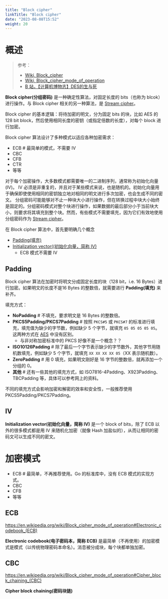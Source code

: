 ```yaml
---
title: "Block cipher"
linkTitle: "Block cipher"
date: "2023-08-08T15:52"
weight: 20
---
```


# 概述

> 参考：
>
> - [Wiki, Block_cipher](https://en.wikipedia.org/wiki/Block_cipher)
> - [Wiki, Block_cipher_mode_of_operation](https://en.wikipedia.org/wiki/Block_cipher_mode_of_operation)
> - [B 站，【计算机博物志】DES的生与死](https://www.bilibili.com/video/BV1qW4y1L7tN)

**Block cipher(分组密码)** 是一种确定性算法，对固定长度的 bits（也称为 blcok）进行操作。与 Block cipher 相关的另一种算法，是 [Stream cipher](/docs/7.信息安全/Cryptography/Cipher/Stream%20cipher.md)。

Block cipher 的基本逻辑：将待加密的明文，分为固定 bits 的块，比如 AES 的 128 bit block，然后使用相同长度的密钥（或指定倍数的长度），对每个 block 进行加密。

Block cipher 算法设计了多种模式以适应各种加密需求：

- ECB # 最简单的模式，不需要 IV
- CBC
- CFB
- CTR
- 等等

对于每个加密操作，大多数模式都需要唯一的二进制序列，通常称为初始化向量 (IV)。 IV 必须是非重复的，并且对于某些模式来说，也是随机的。初始化向量用于确保即使使用相同的密钥独立地对相同的明文进行多次加密，也会生成不同的密文。 分组密码可能能够对不止一种块大小进行操作，但在转换过程中块大小始终是固定的。分组密码模式对整个块进行操作，如果数据的最后部分小于当前块大小，则要求将其填充到整个块。然而，有些模式不需要填充，因为它们有效地使用分组密码作为 [Stream cipher](/docs/7.信息安全/Cryptography/Cipher/Stream%20cipher.md)。

在 Block cipher 算法中，首先要明确几个概念

- [Padding(填充)](#padding)
- [Initialization vector((初始化向量，简称 IV)](#iv)
  - ECB 模式不需要 IV

## Padding

Block cipher 算法在加密时将明文分成固定长度的块（128 bit，i.e. 16 Bytes）进行加密。如果明文的长度不是16 Bytes 的整数倍，就需要进行 **Padding(填充)** 来补齐。

填充方式：

- **NoPadding** # 不填充，要求明文是 16 Bytes 的整数倍。
- **PKCS5Padding/PKCS7Padding** # 按照 `PKCS#5` 或 `PKCS#7` 的标准进行填充，填充值为缺少的字节数，例如缺少 5 个字节，就填充 `05 05 05 05 05`。这两种方式在 [AES](/docs/7.信息安全/Cryptography/对称密钥加密/AES.md) 中没有区别。
  - 与非对称加密标准中的 PKCS 好像不是一个概念？？
- **ISO10126Padding** # 除了最后一个字节表示缺少的字节数外，其他字节用随机数填充，例如缺少 5 个字节，就填充 `XX XX XX XX 05`（XX 表示随机数）。
- **ZeroPadding** # 用 0 填充，如果明文刚好是 16 字节的整数倍，就再添加一个分组的 0。
- **其他** # 还有一些其他的填充方式，如 ISO7816-4Padding、X923Padding、TBCPadding 等，具体可以参考网上的资料。

不同的填充方式会影响加密和解密的效率和安全性，一般推荐使用 PKCS5Padding/PKCS7Padding。

## IV

**Initialization vector(初始化向量，简称 IV)** 是一个 block of bits，除了 ECB 以外的很多模式都是用 IV 来随机化加密（就像 Hash 加盐似的），从而让相同的密码文可以生成不同的密文。

# 加密模式

- ECB # 最简单，不再推荐使用。Go 的标准库中，没有 ECB 模式的实现方式。
- CBC
- CFB
- 等等

## ECB

https://en.wikipedia.org/wiki/Block_cipher_mode_of_operation#Electronic_codebook_(ECB)

**Electronic codebook(电子密码本，简称 ECB)** 是最简单（不再使用）的加密模式是模式（以传统物理密码本命名）。消息被分成块，每个块都单独加密。

## CBC

https://en.wikipedia.org/wiki/Block_cipher_mode_of_operation#Cipher_block_chaining_(CBC)

**Cipher block chaining(密码块链)**
